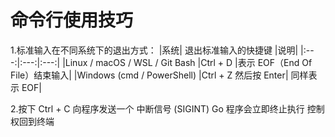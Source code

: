 # 命令行使用技巧

1.标准输入在不同系统下的退出方式：
|系统|	退出标准输入的快捷键	|说明|
|:---:|:---:|:---:|
|Linux / macOS / WSL / Git Bash	|Ctrl + D	|表示 EOF（End Of File）结束输入|
|Windows (cmd / PowerShell)	|Ctrl + Z 然后按 Enter|	同样表示 EOF|


2.按下 Ctrl + C
向程序发送一个 中断信号 (SIGINT)
Go 程序会立即终止执行
控制权回到终端